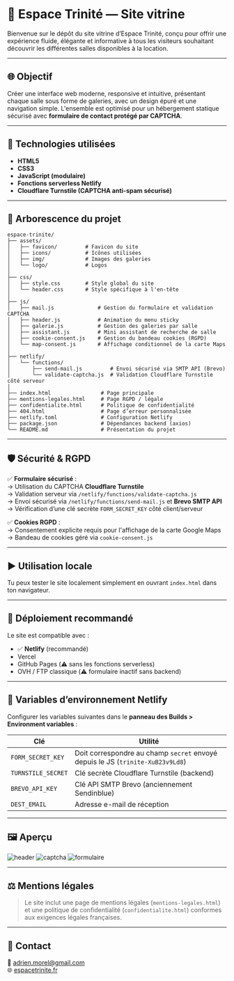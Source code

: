 
# 🌿 Espace Trinité — Site vitrine

Bienvenue sur le dépôt du site vitrine d’Espace Trinité, conçu pour offrir une expérience fluide, élégante et informative à tous les visiteurs souhaitant découvrir les différentes salles disponibles à la location.

---

## 🌐 Objectif

Créer une interface web moderne, responsive et intuitive, présentant chaque salle sous forme de galeries, avec un design épuré et une navigation simple. L'ensemble est optimisé pour un hébergement statique sécurisé avec **formulaire de contact protégé par CAPTCHA**.

---

## 🧱 Technologies utilisées

- **HTML5**
- **CSS3**
- **JavaScript (modulaire)**
- **Fonctions serverless Netlify**
- **Cloudflare Turnstile (CAPTCHA anti-spam sécurisé)**

---

## 📁 Arborescence du projet

```
espace-trinite/
├── assets/
│   ├── favicon/         # Favicon du site
│   ├── icons/           # Icônes utilisées
│   ├── img/             # Images des galeries
│   └── logo/            # Logos
│
├── css/
│   ├── style.css        # Style global du site
│   └── header.css       # Style spécifique à l'en-tête
│
├── js/
│   ├── mail.js              # Gestion du formulaire et validation CAPTCHA
│   ├── header.js            # Animation du menu sticky
│   ├── galerie.js           # Gestion des galeries par salle
│   ├── assistant.js         # Mini assistant de recherche de salle
│   ├── cookie-consent.js    # Gestion du bandeau cookies (RGPD)
│   └── map-consent.js       # Affichage conditionnel de la carte Maps
│
├── netlify/
│   └── functions/
│       ├── send-mail.js         # Envoi sécurisé via SMTP API (Brevo)
│       └── validate-captcha.js  # Validation Cloudflare Turnstile côté serveur
│
├── index.html                # Page principale
├── mentions-legales.html     # Page RGPD / légale
├── confidentialite.html      # Politique de confidentialité
├── 404.html                  # Page d’erreur personnalisée
├── netlify.toml              # Configuration Netlify
├── package.json              # Dépendances backend (axios)
└── README.md                 # Présentation du projet
```

---

## 🛡️ Sécurité & RGPD

✅ **Formulaire sécurisé** :  
→ Utilisation du CAPTCHA **Cloudflare Turnstile**  
→ Validation serveur via `/netlify/functions/validate-captcha.js`  
→ Envoi sécurisé via `/netlify/functions/send-mail.js` et **Brevo SMTP API**  
→ Vérification d’une clé secrète `FORM_SECRET_KEY` côté client/serveur

✅ **Cookies RGPD** :  
→ Consentement explicite requis pour l'affichage de la carte Google Maps  
→ Bandeau de cookies géré via `cookie-consent.js`

---

## ▶️ Utilisation locale

Tu peux tester le site localement simplement en ouvrant `index.html` dans ton navigateur.

---

## 🚀 Déploiement recommandé

Le site est compatible avec :

- ✅ **Netlify** (recommandé)
- Vercel
- GitHub Pages (⚠️ sans les fonctions serverless)
- OVH / FTP classique (⚠️ formulaire inactif sans backend)

---

## 🔐 Variables d’environnement Netlify

Configurer les variables suivantes dans le **panneau des Builds > Environment variables** :

| Clé               | Utilité                                            |
|-------------------|----------------------------------------------------|
| `FORM_SECRET_KEY` | Doit correspondre au champ `secret` envoyé depuis le JS (`trinite-XuB23v9Ld8`) |
| `TURNSTILE_SECRET`| Clé secrète Cloudflare Turnstile (backend)         |
| `BREVO_API_KEY`   | Clé API SMTP Brevo (anciennement Sendinblue)       |
| `DEST_EMAIL`      | Adresse e-mail de réception                        |

---

## 🖼️ Aperçu

![header](assets/img/header_apercu.png)
![captcha](assets/img/captcha_apercu.png)
![formulaire](assets/img/form_apercu.png)

---

## ⚖️ Mentions légales

> Le site inclut une page de mentions légales (`mentions-legales.html`) et une politique de confidentialité (`confidentialite.html`) conformes aux exigences légales françaises.

---

## 👤 Contact

📧 adrien.morel@gmail.com  
🌐 [espacetrinite.fr](https://espacetrinite.fr)
